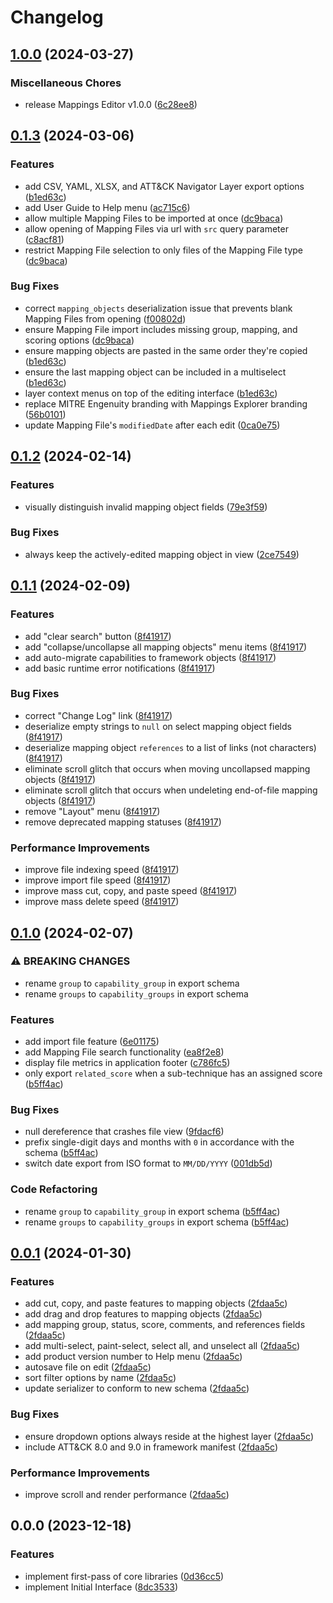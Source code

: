 # Changelog

## [1.0.0](https://github.com/center-for-threat-informed-defense/mappings-editor/compare/mappings_editor-v0.1.3...mappings_editor-v1.0.0) (2024-03-27)


### Miscellaneous Chores

* release Mappings Editor v1.0.0 ([6c28ee8](https://github.com/center-for-threat-informed-defense/mappings-editor/commit/6c28ee8125d6dd25c4beb61697d9b27e85e89804))

## [0.1.3](https://github.com/center-for-threat-informed-defense/mappings-editor/compare/mappings_editor-v0.1.2...mappings_editor-v0.1.3) (2024-03-06)


### Features

* add CSV, YAML, XLSX, and ATT&CK Navigator Layer export options  ([b1ed63c](https://github.com/center-for-threat-informed-defense/mappings-editor/commit/b1ed63cb920234a59dfdcf6ef3768275d1df010e))
* add User Guide to Help menu ([ac715c6](https://github.com/center-for-threat-informed-defense/mappings-editor/commit/ac715c675d5dc6624135bf3d6e376ff4c7f7e941))
* allow multiple Mapping Files to be imported at once ([dc9baca](https://github.com/center-for-threat-informed-defense/mappings-editor/commit/dc9baca69e0e913be07bd6cc4ba268d028be85dc))
* allow opening of Mapping Files via url with `src` query parameter ([c8acf81](https://github.com/center-for-threat-informed-defense/mappings-editor/commit/c8acf81c59b878b708cfec05d4d90969e197b94c))
* restrict Mapping File selection to only files of the Mapping File type ([dc9baca](https://github.com/center-for-threat-informed-defense/mappings-editor/commit/dc9baca69e0e913be07bd6cc4ba268d028be85dc))


### Bug Fixes

* correct `mapping_objects` deserialization issue that prevents blank Mapping Files from opening ([f00802d](https://github.com/center-for-threat-informed-defense/mappings-editor/commit/f00802d6ee2e8dadf5a33e2e828c8d2a51056059))
* ensure Mapping File import includes missing group, mapping, and scoring options ([dc9baca](https://github.com/center-for-threat-informed-defense/mappings-editor/commit/dc9baca69e0e913be07bd6cc4ba268d028be85dc))
* ensure mapping objects are pasted in the same order they're copied ([b1ed63c](https://github.com/center-for-threat-informed-defense/mappings-editor/commit/b1ed63cb920234a59dfdcf6ef3768275d1df010e))
* ensure the last mapping object can be included in a multiselect ([b1ed63c](https://github.com/center-for-threat-informed-defense/mappings-editor/commit/b1ed63cb920234a59dfdcf6ef3768275d1df010e))
* layer context menus on top of the editing interface ([b1ed63c](https://github.com/center-for-threat-informed-defense/mappings-editor/commit/b1ed63cb920234a59dfdcf6ef3768275d1df010e))
* replace MITRE Engenuity branding with Mappings Explorer branding ([56b0101](https://github.com/center-for-threat-informed-defense/mappings-editor/commit/56b010122c0eeab438bb321eab4179146c0851e2))
* update Mapping File's `modifiedDate` after each edit ([0ca0e75](https://github.com/center-for-threat-informed-defense/mappings-editor/commit/0ca0e75e12e25b5a7935eb204b44ca2427544609))

## [0.1.2](https://github.com/center-for-threat-informed-defense/mappings-editor/compare/mappings_editor-v0.1.1...mappings_editor-v0.1.2) (2024-02-14)


### Features

* visually distinguish invalid mapping object fields ([79e3f59](https://github.com/center-for-threat-informed-defense/mappings-editor/commit/79e3f59d169301ae2368dff1497aa75e0aad9e3c))


### Bug Fixes

* always keep the actively-edited mapping object in view ([2ce7549](https://github.com/center-for-threat-informed-defense/mappings-editor/commit/2ce7549b19cee991fa924fdfa51bb496718e3dc2))

## [0.1.1](https://github.com/center-for-threat-informed-defense/mappings-editor/compare/mappings_editor-v0.1.0...mappings_editor-v0.1.1) (2024-02-09)


### Features

* add "clear search" button ([8f41917](https://github.com/center-for-threat-informed-defense/mappings-editor/commit/8f41917597dae67c714c63f67cf014e99d168f4e))
* add "collapse/uncollapse all mapping objects" menu items ([8f41917](https://github.com/center-for-threat-informed-defense/mappings-editor/commit/8f41917597dae67c714c63f67cf014e99d168f4e))
* add auto-migrate capabilities to framework objects ([8f41917](https://github.com/center-for-threat-informed-defense/mappings-editor/commit/8f41917597dae67c714c63f67cf014e99d168f4e))
* add basic runtime error notifications ([8f41917](https://github.com/center-for-threat-informed-defense/mappings-editor/commit/8f41917597dae67c714c63f67cf014e99d168f4e))


### Bug Fixes

* correct "Change Log" link ([8f41917](https://github.com/center-for-threat-informed-defense/mappings-editor/commit/8f41917597dae67c714c63f67cf014e99d168f4e))
* deserialize empty strings to `null` on select mapping object fields ([8f41917](https://github.com/center-for-threat-informed-defense/mappings-editor/commit/8f41917597dae67c714c63f67cf014e99d168f4e))
* deserialize mapping object `references` to a list of links (not characters) ([8f41917](https://github.com/center-for-threat-informed-defense/mappings-editor/commit/8f41917597dae67c714c63f67cf014e99d168f4e))
* eliminate scroll glitch that occurs when moving uncollapsed mapping objects ([8f41917](https://github.com/center-for-threat-informed-defense/mappings-editor/commit/8f41917597dae67c714c63f67cf014e99d168f4e))
* eliminate scroll glitch that occurs when undeleting end-of-file mapping objects ([8f41917](https://github.com/center-for-threat-informed-defense/mappings-editor/commit/8f41917597dae67c714c63f67cf014e99d168f4e))
* remove "Layout" menu ([8f41917](https://github.com/center-for-threat-informed-defense/mappings-editor/commit/8f41917597dae67c714c63f67cf014e99d168f4e))
* remove deprecated mapping statuses ([8f41917](https://github.com/center-for-threat-informed-defense/mappings-editor/commit/8f41917597dae67c714c63f67cf014e99d168f4e))


### Performance Improvements

* improve file indexing speed ([8f41917](https://github.com/center-for-threat-informed-defense/mappings-editor/commit/8f41917597dae67c714c63f67cf014e99d168f4e))
* improve import file speed ([8f41917](https://github.com/center-for-threat-informed-defense/mappings-editor/commit/8f41917597dae67c714c63f67cf014e99d168f4e))
* improve mass cut, copy, and paste speed ([8f41917](https://github.com/center-for-threat-informed-defense/mappings-editor/commit/8f41917597dae67c714c63f67cf014e99d168f4e))
* improve mass delete speed ([8f41917](https://github.com/center-for-threat-informed-defense/mappings-editor/commit/8f41917597dae67c714c63f67cf014e99d168f4e))

## [0.1.0](https://github.com/center-for-threat-informed-defense/mappings-editor/compare/mappings_editor-v0.0.1...mappings_editor-v0.1.0) (2024-02-07)


### ⚠ BREAKING CHANGES

* rename `group` to `capability_group` in export schema
* rename `groups` to `capability_groups` in export schema

### Features

* add import file feature ([6e01175](https://github.com/center-for-threat-informed-defense/mappings-editor/commit/6e01175d4fea32d501c262ae7936f83b002f36ba))
* add Mapping File search functionality ([ea8f2e8](https://github.com/center-for-threat-informed-defense/mappings-editor/commit/ea8f2e8b960d323cd84526ba90de952573b9377f))
* display file metrics in application footer ([c786fc5](https://github.com/center-for-threat-informed-defense/mappings-editor/commit/c786fc5e9b6ab8ab6939b76350711ec43bf89bf6))
* only export `related_score` when a sub-technique has an assigned score ([b5ff4ac](https://github.com/center-for-threat-informed-defense/mappings-editor/commit/b5ff4ac72fde65c4b64818e333cf42b7e9f335b7))


### Bug Fixes

* null dereference that crashes file view ([9fdacf6](https://github.com/center-for-threat-informed-defense/mappings-editor/commit/9fdacf6d6437c3808ada3d2f490d76bebcf528db))
* prefix single-digit days and months with `0` in accordance with the schema ([b5ff4ac](https://github.com/center-for-threat-informed-defense/mappings-editor/commit/b5ff4ac72fde65c4b64818e333cf42b7e9f335b7))
* switch date export from ISO format to `MM/DD/YYYY` ([001db5d](https://github.com/center-for-threat-informed-defense/mappings-editor/commit/001db5dc7c0ed5761ff1cf9e774d4af3b9dd6f09))


### Code Refactoring

* rename `group` to `capability_group` in export schema ([b5ff4ac](https://github.com/center-for-threat-informed-defense/mappings-editor/commit/b5ff4ac72fde65c4b64818e333cf42b7e9f335b7))
* rename `groups` to `capability_groups` in export schema ([b5ff4ac](https://github.com/center-for-threat-informed-defense/mappings-editor/commit/b5ff4ac72fde65c4b64818e333cf42b7e9f335b7))

## [0.0.1](https://github.com/center-for-threat-informed-defense/mappings-editor/compare/mappings_editor-v0.0.0...mappings_editor-v0.0.1) (2024-01-30)


### Features

* add cut, copy, and paste features to mapping objects ([2fdaa5c](https://github.com/center-for-threat-informed-defense/mappings-editor/commit/2fdaa5cc536bd0eca48a69cac0a4bceb5e1325ef))
* add drag and drop features to mapping objects ([2fdaa5c](https://github.com/center-for-threat-informed-defense/mappings-editor/commit/2fdaa5cc536bd0eca48a69cac0a4bceb5e1325ef))
* add mapping group, status, score, comments, and references fields ([2fdaa5c](https://github.com/center-for-threat-informed-defense/mappings-editor/commit/2fdaa5cc536bd0eca48a69cac0a4bceb5e1325ef))
* add multi-select, paint-select, select all, and unselect all ([2fdaa5c](https://github.com/center-for-threat-informed-defense/mappings-editor/commit/2fdaa5cc536bd0eca48a69cac0a4bceb5e1325ef))
* add product version number to Help menu ([2fdaa5c](https://github.com/center-for-threat-informed-defense/mappings-editor/commit/2fdaa5cc536bd0eca48a69cac0a4bceb5e1325ef))
* autosave file on edit ([2fdaa5c](https://github.com/center-for-threat-informed-defense/mappings-editor/commit/2fdaa5cc536bd0eca48a69cac0a4bceb5e1325ef))
* sort filter options by name ([2fdaa5c](https://github.com/center-for-threat-informed-defense/mappings-editor/commit/2fdaa5cc536bd0eca48a69cac0a4bceb5e1325ef))
* update serializer to conform to new schema ([2fdaa5c](https://github.com/center-for-threat-informed-defense/mappings-editor/commit/2fdaa5cc536bd0eca48a69cac0a4bceb5e1325ef))


### Bug Fixes

* ensure dropdown options always reside at the highest layer ([2fdaa5c](https://github.com/center-for-threat-informed-defense/mappings-editor/commit/2fdaa5cc536bd0eca48a69cac0a4bceb5e1325ef))
* include ATT&CK 8.0 and 9.0 in framework manifest ([2fdaa5c](https://github.com/center-for-threat-informed-defense/mappings-editor/commit/2fdaa5cc536bd0eca48a69cac0a4bceb5e1325ef))


### Performance Improvements

* improve scroll and render performance ([2fdaa5c](https://github.com/center-for-threat-informed-defense/mappings-editor/commit/2fdaa5cc536bd0eca48a69cac0a4bceb5e1325ef))

## 0.0.0 (2023-12-18)


### Features

* implement first-pass of core libraries ([0d36cc5](https://github.com/center-for-threat-informed-defense/mappings-editor/commit/0d36cc5bb5a1ad6b1099dc6c75bcaea08c395719))
* implement Initial Interface ([8dc3533](https://github.com/center-for-threat-informed-defense/mappings-editor/commit/8dc3533a35601d439eadfef4cb0e54b4d6a717c5))
